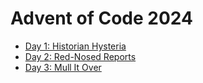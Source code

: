 # Advent of Code 2024

*   [Day 1: Historian Hysteria](./day-1/src/main.rs)
*   [Day 2: Red-Nosed Reports](./day-2/src/main.rs)
*   [Day 3: Mull It Over](./day-3/src//main.rs)
